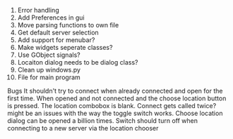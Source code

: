 1. Error handling
2. Add Preferences in gui
3. Move parsing functions to own file
4. Get default server selection
5. Add support for menubar?
6. Make widgets seperate classes?
7. Use GObject signals?
8. Locaiton dialog needs to be dialog class?
9. Clean up windows.py
10. File for main program

Bugs
It shouldn't try to connect when already connected and open for the first time.
When opened and not connected and the choose location button is pressed. The location combobox is blank.
Connect gets called twice? might be an issues with the way the toggle switch works.
Choose location dialog can be opened a billion times.
Switch should turn off when connecting to a new server via the location chooser